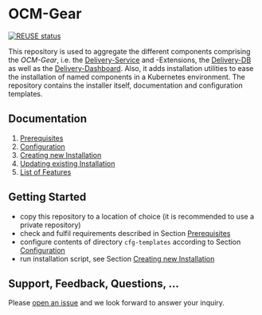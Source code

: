 # OCM-Gear

[![REUSE status](https://api.reuse.software/badge/github.com/open-component-model/ocm-gear)](https://api.reuse.software/info/github.com/open-component-model/ocm-gear)

This repository is used to aggregate the different components comprising the _OCM-Gear_, i.e.
the [Delivery-Service](https://github.com/open-component-model/delivery-service) and -Extensions,
the [Delivery-DB](https://github.com/open-component-model/delivery-db) as well as the
[Delivery-Dashboard](https://github.com/open-component-model/delivery-dashboard).
Also, it adds installation utilities to ease the installation of named components in a
Kubernetes environment. The repository contains the installer itself, documentation and
configuration templates.

## Documentation

1. [Prerequisites](./docs/prerequisites.md)
2. [Configuration](./docs/configuration.md)
3. [Creating new Installation](./docs/installation.md)
4. [Updating existing Installation](./docs/updating.md)
5. [List of Features](./docs/features.md)

## Getting Started

- copy this repository to a location of choice (it is recommended to use a private repository)
- check and fulfil requirements described in Section [Prerequisites](./docs/prerequisites.md)
- configure contents of directory `cfg-templates` according to Section [Configuration](./docs/configuration.md)
- run installation script, see Section [Creating new Installation](./docs/installation.md)

## Support, Feedback, Questions, ...
Please [open an issue](https://github.com/open-component-model/ocm-gear/issues/new/choose) and
we look forward to answer your inquiry.
